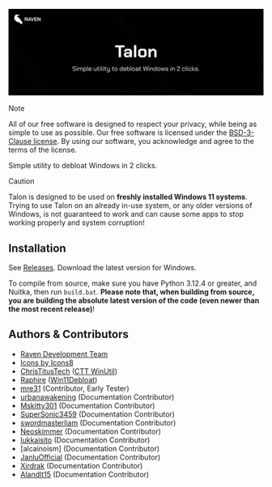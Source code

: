 <p align="center">
  <img src="banner.png" alt="Banner" width="800">
</p>

> [!NOTE]
> All of our free software is designed to respect your privacy, while being as simple to use as possible. Our free software is licensed under the [BSD-3-Clause license](https://ravendevteam.org/files/BSD-3-Clause.txt). By using our software, you acknowledge and agree to the terms of the license.

Simple utility to debloat Windows in 2 clicks.

> [!CAUTION]
> Talon is designed to be used on **freshly installed Windows 11 systems**. Trying to use Talon on an already in-use system, or any older versions of Windows, is not guaranteed to work and can cause some apps to stop working properly and system corruption!

## Installation
See [Releases](https://github.com/ravendevteam/talon/releases). Download the latest version for Windows.

To compile from source, make sure you have Python 3.12.4 or greater, and Nuitka, then run `build.bat`. **Please note that, when building from source, you are building the absolute latest version of the code (even newer than the most recent release)**!

## Authors & Contributors

- [Raven Development Team](https://ravendevteam.org/)
- [Icons by Icons8](https://icons8.com/)
- [ChrisTitusTech](https://github.com/christitustech) ([CTT WinUtil](https://github.com/christitustech/winutil))
- [Raphire](https://github.com/Raphire) ([Win11Debloat](https://github.com/Raphire/Win11Debloat))
- [mre31](https://github.com/mre31) (Contributor, Early Tester)
- [urbanawakening](https://github.com/urbanawakening) (Documentation Contributor)
- [Mskitty301](https://github.com/Mskitty301) (Documentation Contributor)
- [SuperSonic3459](https://github.com/SuperSonic3459) (Documentation Contributor)
- [swordmasterliam](https://github.com/swordmasterliam) (Documentation Contributor)
- [Neoskimmer](https://github.com/Neoskimmer) (Documentation Contributor)
- [lukkaisito](https://github.com/lukkaisito) (Documentation Contributor)
- [alcainoism] (Documentation Contributor)
- [JanluOfficial](https://github.com/JanluOfficial) (Documentation Contributor)
- [Xirdrak](https://github.com/Xirdrak) (Documentation Contributor)
- [Alandlt15](https://github.com/Alandlt15) (Documentation Contributor)
